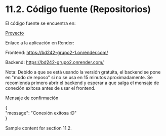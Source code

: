 # 11.2. Código fuente (Repositorios)

El código fuente se encuentra en:

[Proyecto](../../Proyecto)

Enlace a la aplicación en Render:

Frontend: https://bd242-grupo2-1.onrender.com/

Backend: https://bd242-grupo2.onrender.com/

Nota: Debido a que se está usando la versión gratuita, el backend se pone en "modo de reposo" si no se usa en 15 minutos aproximadamente. Se recomienda primero abrir el backend y esperar a que salga el mensaje de conexión exitosa antes de usar el frontend.

Mensaje de confirmación

{\
    "message": "Conexión exitosa :D"\
}


Sample content for section 11.2.